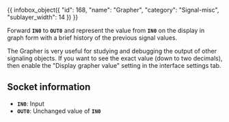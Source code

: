 {{ infobox_object({
	"id": 168,
	"name": "Grapher",
	"category": "Signal-misc",
	"sublayer_width": 14
}) }}

Forward **`IN0`** to **`OUT0`** and represent the value from **`IN0`** on the display in graph form with a brief history of the previous signal values.

The Grapher is very useful for studying and debugging the output of other signaling objects. If you want to see the exact value (down to two decimals), then enable the "Display grapher value" setting in the interface settings tab.

## Socket information
- **`IN0`**: Input
- **`OUT0`**: Unchanged value of **`IN0`**
